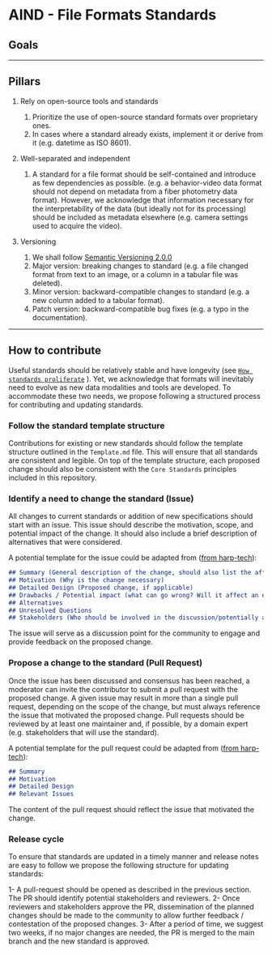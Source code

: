 # AIND - File Formats Standards

## Goals

---

## Pillars

1) Rely on open-source tools and standards
   1) Prioritize the use of open-source standard formats over proprietary ones.
   2) In cases where a standard already exists, implement it or derive from it (e.g. datetime as ISO 8601).

2) Well-separated and independent
   1) A standard for a file format should be self-contained and introduce as few dependencies as possible. (e.g. a behavior-video data format should not depend on metadata from a fiber photometry data format). However, we acknowledge that information necessary for the interpretability of the data (but ideally not for its processing) should be included as metadata elsewhere (e.g. camera settings used to acquire the video).

3) Versioning
   1) We shall follow [Semantic Versioning 2.0.0](https://semver.org/)
   2) Major version: breaking changes to standard (e.g. a file changed format from text to an image, or a column in a tabular file was deleted).
   3) Minor version: backward-compatible changes to standard (e.g. a new column added to a tabular format).
   4) Patch version: backward-compatible bug fixes (e.g. a typo in the documentation).

---

## How to contribute

Useful standards should be relatively stable and have longevity (see [`How standards proliferate`](https://imgs.xkcd.com/comics/standards.png) ). Yet, we acknowledge that formats will inevitably need to evolve as new data modalities and tools are developed. To accommodate these two needs, we propose following a structured process for contributing and updating standards.

### Follow the standard template structure

Contributions for existing or new standards should follow the template structure outlined in the `Template.md` file. This will ensure that all standards are consistent and legible. On top of the template structure, each proposed change should also be consistent with the `Core Standards` principles included in this repository.

### Identify a need to change the standard (Issue)

All changes to current standards or addition of new specifications should start with an issue. This issue should describe the motivation, scope, and potential impact of the change.
It should also include a brief description of alternatives that were considered.

A potential template for the issue could be adapted from ([from harp-tech](https://raw.githubusercontent.com/harp-tech/protocol/main/.github/ISSUE_TEMPLATE/specification-proposal.md)):

```markdown
## Summary (General description of the change, should also list the affected standard(s))
## Motivation (Why is the change necessary)
## Detailed Design (Proposed change, if applicable)
## Drawbacks / Potential impact (what can go wrong? Will it affect an existing standard?)
## Alternatives
## Unresolved Questions
## Stakeholders (Who should be involved in the discussion/potentially affected by the chance)
```

The issue will serve as a discussion point for the community to engage and provide feedback on the proposed change.

### Propose a change to the standard (Pull Request)

Once the issue has been discussed and consensus has been reached, a moderator can invite the contributor to submit a pull request with the proposed change. A given issue may result in more than a single pull request, depending on the scope of the change, but must always reference the issue that motivated the proposed change. Pull requests should be reviewed by at least one maintainer and, if possible, by a domain expert (e.g. stakeholders that will use the standard).

A potential template for the pull request could be adapted from ([from harp-tech](https://raw.githubusercontent.com/harp-tech/protocol/main/.github/PULL_REQUEST_TEMPLATE/specification.md)):

```markdown
## Summary
## Motivation
## Detailed Design
## Relevant Issues
```

The content of the pull request should reflect the issue that motivated the change.

### Release cycle

To ensure that standards are updated in a timely manner and release notes are easy to follow we propose the following structure for updating standards:

1- A pull-request should be opened as described in the previous section. The PR should identify potential stakeholders and reviewers.
2- Once reviewers and stakeholders approve the PR, dissemination of the planned changes should be made to the community to allow further feedback / contestation of the proposed changes.
3- After a period of time, we suggest two weeks, if no major changes are needed, the PR is merged to the main branch and the new standard is approved.